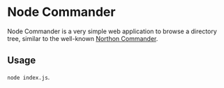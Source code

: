 Node Commander
==============
Node Commander is a very simple web application to browse a directory tree, similar to the well-known [Northon Commander](http://de.wikipedia.org/wiki/Norton_Commander).

Usage
-----
```node index.js```.